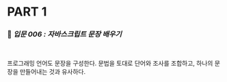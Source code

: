 # PART 1

###  :pencil: ***입문 006 :  자바스크립트 문장 배우기***

<br>

프로그래밍 언어도 문장을 구성한다. 문법을 토대로 단어와 조사를 조합하고, 하나의 문장을 만들어내는 것과 유사하다. 